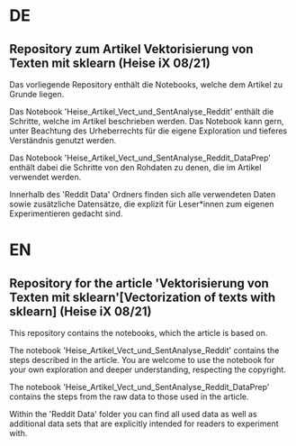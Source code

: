 # DE
## Repository zum Artikel Vektorisierung von Texten mit sklearn (Heise iX 08/21)

Das vorliegende Repository enthält die Notebooks, welche dem Artikel zu Grunde liegen.

Das Notebook 'Heise_Artikel_Vect_und_SentAnalyse_Reddit' enthält die Schritte, welche im Artikel beschrieben werden. Das Notebook kann gern, unter Beachtung des Urheberrechts für die eigene Exploration und tieferes Verständnis genutzt werden.

Das Notebook 'Heise_Artikel_Vect_und_SentAnalyse_Reddit_DataPrep' enthält dabei die Schritte von den Rohdaten zu denen, die im Artikel verwendet werden.

Innerhalb des 'Reddit Data' Ordners finden sich alle verwendeten Daten sowie zusätzliche Datensätze, die explizit für Leser*innen zum eigenen Experimentieren gedacht sind.

# EN
## Repository for the article  'Vektorisierung von Texten mit sklearn'[Vectorization of texts with sklearn] (Heise iX 08/21)

This repository contains the notebooks, which the article is based on.

The notebook 'Heise_Artikel_Vect_und_SentAnalyse_Reddit' contains the steps described in the article. You are welcome to use the notebook for your own exploration and deeper understanding, respecting the copyright.

The notebook 'Heise_Artikel_Vect_und_SentAnalyse_Reddit_DataPrep' contains the steps from the raw data to those used in the article.

Within the 'Reddit Data' folder you can find all used data as well as additional data sets that are explicitly intended for readers to experiment with.
